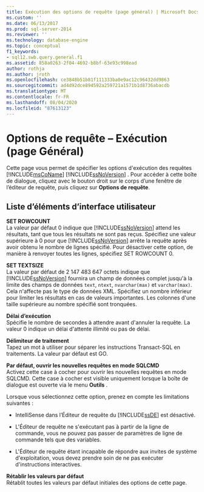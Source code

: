 ```yaml
---
title: Exécution des options de requête (page général) | Microsoft Docs
ms.custom: ''
ms.date: 06/13/2017
ms.prod: sql-server-2014
ms.reviewer: ''
ms.technology: database-engine
ms.topic: conceptual
f1_keywords:
- sql12.swb.query.general.f1
ms.assetid: 858a0263-2f04-4692-b8bf-63e93c998ead
author: rothja
ms.author: jroth
ms.openlocfilehash: ce3848b51b81f111333ba0e9ac12c96432dd9863
ms.sourcegitcommit: ad4d92dce894592a259721a1571b1d8736abacdb
ms.translationtype: MT
ms.contentlocale: fr-FR
ms.lasthandoff: 08/04/2020
ms.locfileid: "87613123"
---
```

# <a name="query-options-execution-general-page"></a>Options de requête – Exécution (page Général)
  Cette page vous permet de spécifier les options d'exécution des requêtes [!INCLUDE[msCoName](../includes/msconame-md.md)] [!INCLUDE[ssNoVersion](../includes/ssnoversion-md.md)] . Pour accéder à cette boîte de dialogue, cliquez avec le bouton droit sur le corps d’une fenêtre de l’éditeur de requête, puis cliquez sur **Options de requête**.  
  
## <a name="ui-element-list"></a>Liste d’éléments d’interface utilisateur  
 **SET ROWCOUNT**  
 La valeur par défaut 0 indique que [!INCLUDE[ssNoVersion](../includes/ssnoversion-md.md)] attend les résultats, tant que tous les résultats ne sont pas reçus. Spécifiez une valeur supérieure à 0 pour que [!INCLUDE[ssNoVersion](../includes/ssnoversion-md.md)] arrête la requête après avoir obtenu le nombre de lignes spécifié. Pour désactiver cette option, de manière à renvoyer toutes les lignes, spécifiez SET ROWCOUNT 0.  
  
 **SET TEXTSIZE**  
 La valeur par défaut de 2 147 483 647 octets indique que [!INCLUDE[ssNoVersion](../includes/ssnoversion-md.md)] fournira un champ de données complet jusqu'à la limite des champs de données `text`, `ntext`, `nvarchar(max)` et `varchar(max)`. Cela n'affecte pas le type de données XML. Spécifiez un nombre inférieur pour limiter les résultats en cas de valeurs importantes. Les colonnes d'une taille supérieure au nombre spécifié sont tronquées.  
  
 **Délai d’exécution**  
 Spécifie le nombre de secondes à attendre avant d'annuler la requête. La valeur 0 indique un délai d'attente illimité ou pas de délai.  
  
 **Délimiteur de traitement**  
 Tapez un mot à utiliser pour séparer les instructions Transact-SQL en traitements. La valeur par défaut est GO.  
  
 **Par défaut, ouvrir les nouvelles requêtes en mode SQLCMD**  
 Activez cette case à cocher pour ouvrir les nouvelles requêtes en mode SQLCMD. Cette case à cocher est visible uniquement lorsque la boîte de dialogue est ouverte via le menu **Outils** .  
  
 Lorsque vous sélectionnez cette option, prenez en compte les limitations suivantes :  
  
-   IntelliSense dans l’Éditeur de requête du [!INCLUDE[ssDE](../includes/ssde-md.md)] est désactivé.  
  
-   L'Éditeur de requête ne s'exécutant pas à partir de la ligne de commande, vous ne pouvez pas passer de paramètres de ligne de commande tels que des variables.  
  
-   L'Éditeur de requête étant incapable de répondre aux invites de système d'exploitation, vous devez prendre soin de ne pas exécuter d'instructions interactives.  
  
 **Rétablir les valeurs par défaut**  
 Rétablit toutes les valeurs par défaut initiales des options de cette page.  
  
  
